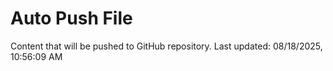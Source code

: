# Auto Push File

Content that will be pushed to GitHub repository.
Last updated: 08/18/2025, 10:56:09 AM
